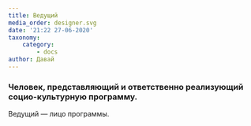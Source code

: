 ```yaml
---
title: Ведущий
media_order: designer.svg
date: '21:22 27-06-2020'
taxonomy:
    category:
        - docs
author: Давай
---
```


### Человек, представляющий и ответственно реализующий социо-культурную программу.

Ведущий — лицо программы.